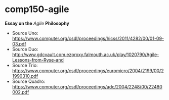 # comp150-agile

__Essay on the__ *Agile* __Philosophy__

- Source Uno: https://www.computer.org/csdl/proceedings/hicss/2011/4282/00/01-09-03.pdf
- Source Duo: http://www.gdcvault.com.ezproxy.falmouth.ac.uk/play/1020790/Agile-Lessons-from-Ryse-and
- Source Trio: https://www.computer.org/csdl/proceedings/euromicro/2004/2199/00/21990310.pdf
- Source Quadro: https://www.computer.org/csdl/proceedings/adc/2004/2248/00/22480002.pdf
